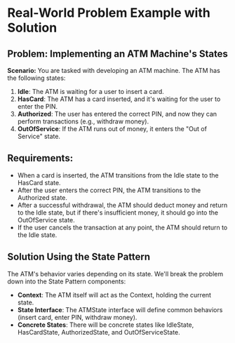 # **Real-World Problem Example with Solution**

## **Problem: Implementing an ATM Machine's States**

**Scenario:**
You are tasked with developing an ATM machine. The ATM has the following states:

1. **Idle**: The ATM is waiting for a user to insert a card.
2. **HasCard**: The ATM has a card inserted, and it's waiting for the user to enter the PIN.
3. **Authorized**: The user has entered the correct PIN, and now they can perform transactions (e.g., withdraw money).
4. **OutOfService**: If the ATM runs out of money, it enters the "Out of Service" state.

## **Requirements:**

- When a card is inserted, the ATM transitions from the Idle state to the HasCard state.
- After the user enters the correct PIN, the ATM transitions to the Authorized state.
- After a successful withdrawal, the ATM should deduct money and return to the Idle state, but if there's insufficient money, it should go into the OutOfService state.
- If the user cancels the transaction at any point, the ATM should return to the Idle state.

## S**olution Using the State Pattern**

The ATM's behavior varies depending on its state. We'll break the problem down into the State Pattern components:

- **Context**: The ATM itself will act as the Context, holding the current state.
- **State Interface**: The ATMState interface will define common behaviors (insert card, enter PIN, withdraw money).
- **Concrete States**: There will be concrete states like IdleState, HasCardState, AuthorizedState, and OutOfServiceState.